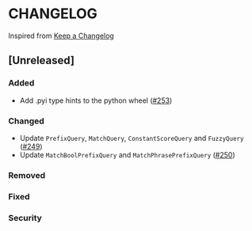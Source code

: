 # CHANGELOG

Inspired from [Keep a Changelog](https://keepachangelog.com/en/1.0.0/)

## [Unreleased]
### Added
- Add .pyi type hints to the python wheel ([#253](https://github.com/opensearch-project/opensearch-protobufs/pull/253))

### Changed
- Update `PrefixQuery`, `MatchQuery`, `ConstantScoreQuery` and `FuzzyQuery`  ([#249](https://github.com/opensearch-project/opensearch-protobufs/pull/249))
- Update `MatchBoolPrefixQuery` and `MatchPhrasePrefixQuery` ([#250](https://github.com/opensearch-project/opensearch-protobufs/pull/250))
### Removed

### Fixed

### Security
